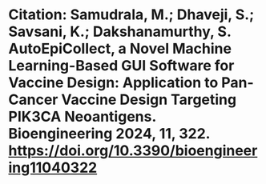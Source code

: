 # Citation: Samudrala, M.; Dhaveji, S.; Savsani, K.; Dakshanamurthy, S. AutoEpiCollect, a Novel Machine Learning-Based GUI Software for Vaccine Design: Application to Pan-Cancer Vaccine Design Targeting PIK3CA Neoantigens. Bioengineering 2024, 11, 322. https://doi.org/10.3390/bioengineering11040322

